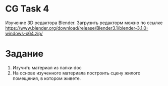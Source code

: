 # CG Task 4
Изучение 3D редактора Blender. Загрузить редакторм можно по ссылке https://www.blender.org/download/release/Blender3.1/blender-3.1.0-windows-x64.zip/

# Задание
1. Изучить материал из папки doc
2. На основе изученного материала построить сцену жилого помещения, в котором живете.